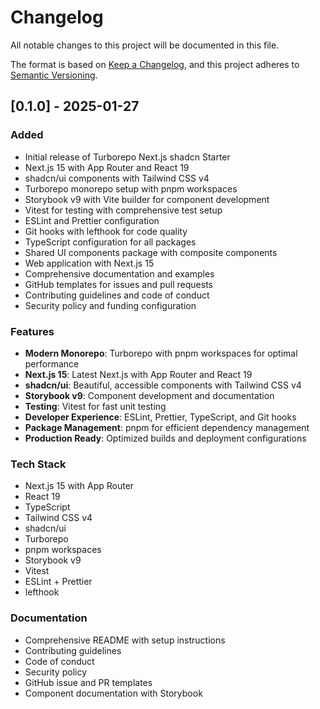 # Changelog

All notable changes to this project will be documented in this file.

The format is based on [Keep a Changelog](https://keepachangelog.com/en/1.0.0/),
and this project adheres to [Semantic Versioning](https://semver.org/spec/v2.0.0.html).

## [0.1.0] - 2025-01-27

### Added

- Initial release of Turborepo Next.js shadcn Starter
- Next.js 15 with App Router and React 19
- shadcn/ui components with Tailwind CSS v4
- Turborepo monorepo setup with pnpm workspaces
- Storybook v9 with Vite builder for component development
- Vitest for testing with comprehensive test setup
- ESLint and Prettier configuration
- Git hooks with lefthook for code quality
- TypeScript configuration for all packages
- Shared UI components package with composite components
- Web application with Next.js 15
- Comprehensive documentation and examples
- GitHub templates for issues and pull requests
- Contributing guidelines and code of conduct
- Security policy and funding configuration

### Features

- **Modern Monorepo**: Turborepo with pnpm workspaces for optimal performance
- **Next.js 15**: Latest Next.js with App Router and React 19
- **shadcn/ui**: Beautiful, accessible components with Tailwind CSS v4
- **Storybook v9**: Component development and documentation
- **Testing**: Vitest for fast unit testing
- **Developer Experience**: ESLint, Prettier, TypeScript, and Git hooks
- **Package Management**: pnpm for efficient dependency management
- **Production Ready**: Optimized builds and deployment configurations

### Tech Stack

- Next.js 15 with App Router
- React 19
- TypeScript
- Tailwind CSS v4
- shadcn/ui
- Turborepo
- pnpm workspaces
- Storybook v9
- Vitest
- ESLint + Prettier
- lefthook

### Documentation

- Comprehensive README with setup instructions
- Contributing guidelines
- Code of conduct
- Security policy
- GitHub issue and PR templates
- Component documentation with Storybook
